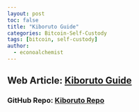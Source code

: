 ```yaml
---
layout: post
toc: false
title: "Kiboruto Guide"
categories: Bitcoin-Self-Custody
tags: [bitcoin, self-custody]
author:
  - econoalchemist
---
```

## Web Article: [Kiboruto Guide](https://econoalchemist.github.io/Kiboruto/)
### GitHub Repo: [Kiboruto Repo](https://github.com/econoalchemist/Kiboruto)
